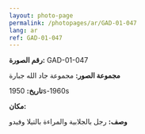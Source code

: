 ```yaml
---
layout: photo-page
permalink: /photopages/ar/GAD-01-047
lang: ar
ref: GAD-01-047
---
```


**رقم الصورة:** GAD-01-047

**مجموعة الصور:** مجموعة جاد الله جبارة

**تاريخ:** 1950s-1960s

**مكان:**

**وصف:** رجل بالجلابية والمراءة بالتيلا وفيدو
